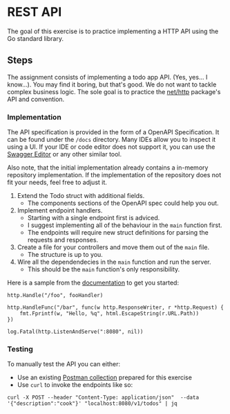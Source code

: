 # REST API

The goal of this exercise is to practice implementing a HTTP API using the Go standard library.

## Steps

The assignment consists of implementing a todo app API. (Yes, yes... I know...). You may find it boring, but that's good. We do not want to tackle complex business logic. The sole goal is to practice the [net/http](https://pkg.go.dev/net/http) package's API and convention.

### Implementation

The API specification is provided in the form of a OpenAPI Specification. It can be found under the `/docs` directory. Many IDEs allow you to inspect it using a UI. If your IDE or code editor does not support it, you can use the [Swagger Editor](https://editor.swagger.io) or any other similar tool.

Also note, that the initial implementation already contains a in-memory repository implementation. If the implementation of the repository does not fit your needs, feel free to adjust it.

1. Extend the Todo struct with additional fields.
    - The components sections of the OpenAPI spec could help you out.
2. Implement endpoint handlers.
    - Starting with a single endpoint first is adviced.
    - I suggest implementing all of the behaviour in the `main` function first.
    - The endpoints will require new struct definitions for parsing the requests and responses.
3. Create a file for your controllers and move them out of the `main` file.
    - The structure is up to you.
4. Wire all the dependendecies in the `main` function and run the server.
    - This should be the `main` function's only responsibility.

Here is a sample from the [documentation](https://pkg.go.dev/net/http#Get) to get you started:

```
http.Handle("/foo", fooHandler)

http.HandleFunc("/bar", func(w http.ResponseWriter, r *http.Request) {
	fmt.Fprintf(w, "Hello, %q", html.EscapeString(r.URL.Path))
})

log.Fatal(http.ListenAndServe(":8080", nil))
```

### Testing

To manually test the API you can either:
- Use an existing [Postman collection](https://www.postman.com/course-go/workspace/todos/collection/34577807-d063602d-3ac8-48f5-ac87-8edcd1576bc4?action=share&creator=34577807) prepared for this exercise
- Use `curl` to invoke the endpoints like so:

```
curl -X POST --header "Content-Type: application/json"  --data '{"description":"cook"}' "localhost:8080/v1/todos" | jq
```
